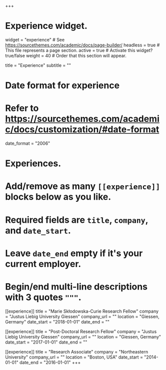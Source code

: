 +++
# Experience widget.
widget = "experience"  # See https://sourcethemes.com/academic/docs/page-builder/
headless = true  # This file represents a page section.
active = true  # Activate this widget? true/false
weight = 40  # Order that this section will appear.

title = "Experience"
subtitle = ""

# Date format for experience
#   Refer to https://sourcethemes.com/academic/docs/customization/#date-format
date_format = "2006"

# Experiences.
#   Add/remove as many `[[experience]]` blocks below as you like.
#   Required fields are `title`, `company`, and `date_start`.
#   Leave `date_end` empty if it's your current employer.
#   Begin/end multi-line descriptions with 3 quotes `"""`.
[[experience]]
  title = "Marie Skłodowska-Curie Research Fellow"
  company = "Justus Liebig University Giessen"
  company_url = ""
  location = "Giessen, Germany"
  date_start = "2018-01-01"
  date_end = ""

[[experience]]
  title = "Post-Doctoral Research Fellow"
  company = "Justus Liebig University Giessen"
  company_url = ""
  location = "Giessen, Germany"
  date_start = "2017-01-01"
  date_end = ""
  
  [[experience]]
  title = "Research Associate"
  company = "Northeastern University"
  company_url = ""
  location = "Boston, USA"
  date_start = "2014-01-01"
  date_end = "2016-01-01"
+++
